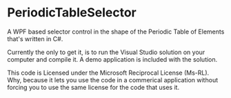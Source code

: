 PeriodicTableSelector
=====================

A WPF based selector control in the shape of the Periodic Table of Elements that's written in C#.

Currently the only to get it, is to run the Visual Studio solution on your computer and compile it.
A demo application is included with the solution.

This code is Licensed under the Microsoft Reciprocal License (Ms-RL). Why, because it lets you use the code in a commerical application without forcing you to use the same license for the code that uses it.
